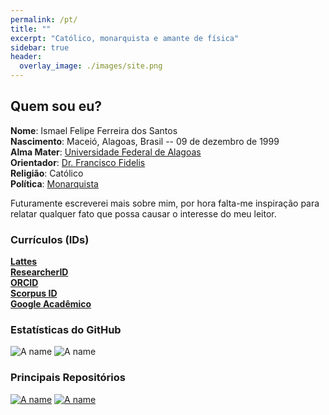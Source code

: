 ```yaml
---
permalink: /pt/
title: ""
excerpt: "Católico, monarquista e amante de física"
sidebar: true
header:
  overlay_image: ./images/site.png
---
```


## Quem sou eu?

**Nome**: Ismael Felipe Ferreira dos Santos  
**Nascimento**: Maceió, Alagoas, Brasil -- 09 de dezembro de 1999  
**Alma Mater**: [Universidade Federal de Alagoas](https://ufal.br/ufal)  
**Orientador**: [Dr. Francisco Fidelis](http://200.17.113.231/~fidelis)  
**Religião**: Católico  
**Política**: [Monarquista](https://monarquia.org.br/)

Futuramente escreverei mais sobre mim,
por hora falta-me inspiração para relatar qualquer fato que possa causar o interesse do meu leitor.

### Currículos (IDs)

[**Lattes**](http://lattes.cnpq.br/1281887099263383)  
[**ResearcherID**](https://publons.com/researcher/4644666/ismael-felipe-ferreira-dos-santos/)  
[**ORCID**](https://orcid.org/0000-0002-6652-9295)  
[**Scorpus ID**](https://www.scopus.com/authid/detail.uri?authorId=22979186900)  
[**Google Acadêmico**](https://scholar.google.com/citations?user=RktjGkgAAAAJ)

### Estatísticas do GitHub

![A name](https://github-readme-stats.vercel.app/api?username=ismaeldamiao&locale=pt-pt&show_icons=true&include_all_commits=true&count_private=true&theme=onedark)
![A name](https://github-readme-stats.vercel.app/api/top-langs/?username=ismaeldamiao&locale=pt-pt&langs_count=7&theme=onedark&layout=compact&exclude_repo=ismaeldamiao.github.io)

### Principais Repositórios

[![A name](https://github-readme-stats.vercel.app/api/pin/?username=ismaeldamiao&locale=pt-pt&theme=onedark&repo=ismaeldamiao.github.io)](https://github.com/ismaeldamiao/ismaeldamiao.github.io)
[![A name](https://github-readme-stats.vercel.app/api/pin/?username=ismaeldamiao&locale=pt-pt&theme=onedark&repo=libismael)](https://github.com/ismaeldamiao/libismael)

